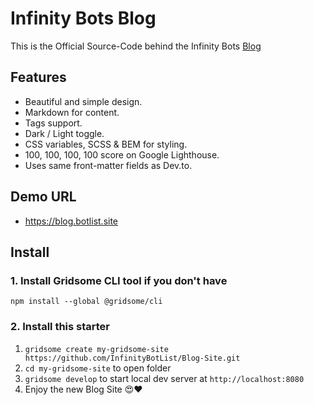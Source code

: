 # Infinity Bots Blog
This is the Official Source-Code behind the Infinity Bots [Blog](https://blog.botlist.site)

## Features
- Beautiful and simple design.
- Markdown for content.
- Tags support.
- Dark / Light toggle.
- CSS variables, SCSS & BEM for styling.
- 100, 100, 100, 100 score on Google Lighthouse.
- Uses same front-matter fields as Dev.to.

## Demo URL
* https://blog.botlist.site

## Install

### 1. Install Gridsome CLI tool if you don't have

`npm install --global @gridsome/cli`

### 2. Install this starter

1. `gridsome create my-gridsome-site https://github.com/InfinityBotList/Blog-Site.git`
2. `cd my-gridsome-site` to open folder
3. `gridsome develop` to start local dev server at `http://localhost:8080`
4. Enjoy the new Blog Site 😍❤️

